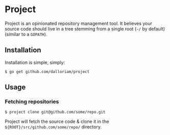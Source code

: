 # Project
Project is an opinionated repository management tool. It believes your source code should live
in a tree stemming from a single root (`~/` by default) (similar to a `GOPATH`).

## Installation
Installation is simple, simply:
```shell
$ go get github.com/dalloriam/project
```

## Usage

### Fetching repositories

```shell
$ project clone git@github.com/some/repo.git
```

Project will fetch the source code & clone it in the `${ROOT}/src/github.com/some/repo/` directory.